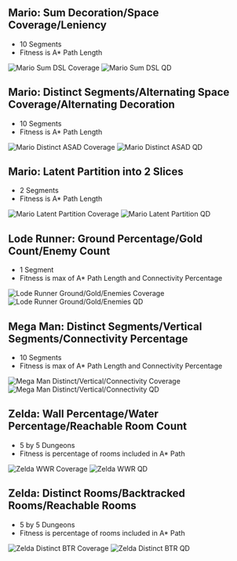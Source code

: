 Mario: Sum Decoration/Space Coverage/Leniency
---------------------------------------------

- 10 Segments
- Fitness is A* Path Length

![Mario Sum DSL Coverage](marioSumDSL_coverage.png)
![Mario Sum DSL QD](marioSumDSL_qd.png)

Mario: Distinct Segments/Alternating Space Coverage/Alternating Decoration
--------------------------------------------------------------------------

- 10 Segments
- Fitness is A* Path Length

![Mario Distinct ASAD Coverage](marioDistinctASAD_coverage.png)
![Mario Distinct ASAD QD](marioDistinctASAD_qd.png)

Mario: Latent Partition into 2 Slices
-------------------------------------

- 2 Segments
- Fitness is A* Path Length

![Mario Latent Partition Coverage](marioLatentPartition2Slices_coverage.png)
![Mario Latent Partition QD](marioLatentPartition2Slices_qd.png)

Lode Runner: Ground Percentage/Gold Count/Enemy Count
-----------------------------------------------------

- 1 Segment
- Fitness is max of A* Path Length and Connectivity Percentage

![Lode Runner Ground/Gold/Enemies Coverage](lodeRunnerGroundGoldEnemies_coverage.png)
![Lode Runner Ground/Gold/Enemies QD](lodeRunnerGroundGoldEnemies_qd.png)

Mega Man: Distinct Segments/Vertical Segments/Connectivity Percentage
---------------------------------------------------------------------

- 10 Segments
- Fitness is max of A* Path Length and Connectivity Percentage

![Mega Man Distinct/Vertical/Connectivity Coverage](megaManDistinctVerticalConnectivity_coverage.png)
![Mega Man Distinct/Vertical/Connectivity QD](megaManDistinctVerticalConnectivity_qd.png)

Zelda: Wall Percentage/Water Percentage/Reachable Room Count
------------------------------------------------------------

- 5 by 5 Dungeons
- Fitness is percentage of rooms included in A* Path

![Zelda WWR Coverage](zeldaWWR_coverage.png)
![Zelda WWR QD](zeldaWWR_qd.png)

Zelda: Distinct Rooms/Backtracked Rooms/Reachable Rooms
-------------------------------------------------------

- 5 by 5 Dungeons
- Fitness is percentage of rooms included in A* Path

![Zelda Distinct BTR Coverage](zeldaDistinctBTR_coverage.png)
![Zelda Distinct BTR QD](zeldaDistinctBTR_qd.png)